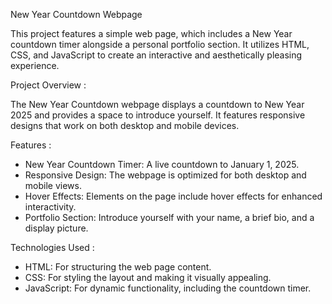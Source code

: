  New Year Countdown Webpage  

This project features a simple web page, which includes a New Year countdown timer alongside a personal portfolio section. It utilizes HTML, CSS, and JavaScript to create an interactive and aesthetically pleasing experience.  

 Project Overview  : 

The New Year Countdown webpage displays a countdown to New Year 2025 and provides a space to introduce yourself. It features responsive designs that work on both desktop and mobile devices.  

 Features  :

- New Year Countdown Timer: A live countdown to January 1, 2025.  
- Responsive Design: The webpage is optimized for both desktop and mobile views.  
- Hover Effects: Elements on the page include hover effects for enhanced interactivity.  
- Portfolio Section: Introduce yourself with your name, a brief bio, and a display picture.  

 Technologies Used  : 

- HTML: For structuring the web page content.  
- CSS: For styling the layout and making it visually appealing.  
- JavaScript: For dynamic functionality, including the countdown timer.  
   

